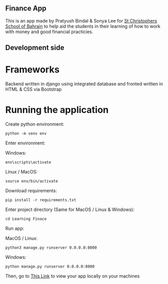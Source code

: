 ## Finance App
This is an app made by Pratyush Bindal & Sonya Lee for [St Christophers School of Bahrain](https://st-chris.net) to help aid the students in their learning of how to work with money and good financial practicies.

## Development side
# Frameworks
Backend written in django using integrated database and fronted written in HTML & CSS via Bootstrap
# Running the application
Create python environment:

    python -m venv env
Enter environment:

Windows:

    env\scripts\activate

Linux / MacOS:

    source env/bin/activate

Download requirements:

    pip install -r requirements.txt

Enter project directory (Same for MacOS / Linux & Windows):

    cd Learning Finace

Run app:

MacOS / Linux:

    python3 manage.py runserver 0.0.0.0:8000

Windows:

    python manage.py runserver 0.0.0.0:8000

Then, go to [This Link](http://localhost:8000/FinanceApp/) to view your app locally on your machines